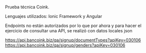 Prueba técnica Coink.

Lenguajes utilizados: Ionic Framework y Angular

Endpoints no están autorizados por lo que por ahora y para hacer el ejercicio de consultar una API, se realizó con datos locales json

https://api.bancoink.biz/qa/signup/documentTypes?apiKey=030106
https://api.bancoink.biz/qa/signup/genders?apiKey=030106
